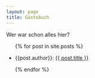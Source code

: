 ```yaml
---
layout: page
title: Gästebuch
---
```


Wer war schon alles hier?

<ul>
  {% for post in site.posts %}
    <li>
      <p>{{post.author}}: <a href="{{ post.url }}">{{ post.title }}</a></p>
    </li>
  {% endfor %}
</ul>
